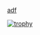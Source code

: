 <p align="left">
  <a href="https://github.com/orange-na/orange-na/">
    adf
  </a>
</p>

[![trophy](https://github-profile-trophy.vercel.app/?username=orange-na&theme=onedark)](https://github.com/ryo-ma/github-profile-trophy)
